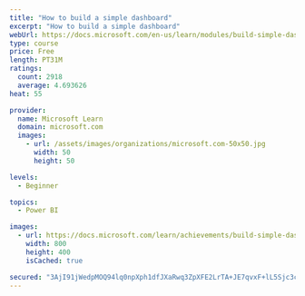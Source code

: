 ```yaml
---
title: "How to build a simple dashboard"
excerpt: "How to build a simple dashboard"
webUrl: https://docs.microsoft.com/en-us/learn/modules/build-simple-dashboard/
type: course
price: Free
length: PT31M
ratings:
  count: 2918
  average: 4.693626
heat: 55

provider:
  name: Microsoft Learn
  domain: microsoft.com
  images:
    - url: /assets/images/organizations/microsoft.com-50x50.jpg
      width: 50
      height: 50

levels:
  - Beginner

topics:
  - Power BI

images:
  - url: https://docs.microsoft.com/learn/achievements/build-simple-dashboard-social.png
    width: 800
    height: 400
    isCached: true

secured: "3AjI91jWedpMOQ94lq0npXph1dfJXaRwq3ZpXFE2LrTA+JE7qvxF+lL5Sjc3c7TZlOQIVoijq2mg4atQrdV4bz+yvAR+EaC3JI1ohBttbdvaTH7hpbipAqfHZlyrjDY2M24po9cYGjxmNvJaAZaB/z6KbsrBgLxxqSAicNQ1AKz7rnfB2lG3tjTZZbGTgUseuPUzZS6WqSM97BpvyiAeL891iHfuyNZ7lamO5REVHxzIqjZi54H6ER9/Iv86S8pcXiZhNlaufNGiN92Nr9nzBZTec388aIO+Uz6Yci2fJ9VQsO2y7HSlIA2CjGK79svSNDizxfCGaS/REfHz7s+FZYUlhUumhcX433zEsbqiNTCP9fiQi3HB9sn0QiNgmm6Puh1qw6B2OV9uG1vTdqO4FVC45KeU1AS1IxYxNi2+j7I=;+ipW85cF5SObq1h8e2A4Cg=="
---
```


